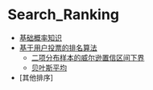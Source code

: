 # Search_Ranking

* [基础概率知识](Probability.md)
* [基于用户投票的排名算法](User_vote.md)
  * [二项分布样本的威尔逊置信区间下界](Wilson.md) 
  * [贝叶斯平均](Bayesian_ranking.md)
* [其他排序]

